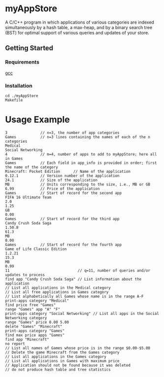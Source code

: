 # myAppStore

A C/C++ program in which applications of various categories are indexed simultaneously by a hash table, a max-heap, and by a binary search tree (BST) for optimal support of various queries and updates of your store.

## Getting Started

### Requirements

 [gcc](https://gcc.gnu.org/)
 
### Installation

```
cd ./myAppStore
Makefile
```
 
# Usage Example

```
3               // n=3, the number of app categories
Games           // n=3 lines containing the names of each of the n categories
Medical
Social Networking
4               // m=4, number of apps to add to myAppStore; here all in Games
Games           // Each field in app_info is provided in order; first the name of the category
Minecraft: Pocket Edition      // Name of the application
0.12.1          // Version number of the application
24.1            // Size of the application
MB              // Units corresponding to the size, i.e., MB or GB
6.99            // Price of the application
Games           // Start of record for the second app
FIFA 16 Ultimate Team
2.0
1.25
GB
0.00
Games           // Start of record for the third app
Candy Crush Soda Saga
1.50.8
61.3
MB
0.00
Games           // Start of record for the fourth app
Game of Life Classic Edition
1.2.21
15.3
MB
0.99
11                               // q=11, number of queries and/or updates to process
find app "Candy Crush Soda Saga" // List information about the application
// List all applications in the Medical category
// List all free applications in Games category
// List alphabetically all Games whose name is in the range A-F
print-apps category "Medical"
find price free "Games"
range "Games" app "A" "F"
print-apps category "Social Networking" // List all apps in the Social Networking category
range "Games" price 0.00 5.00
delete "Games" "Minecraft"
print-apps category "Games"
find max price apps "Games"
find app "Minecraft"
no report
// List all names of Games whose price is in the range $0.00-$5.00
// Delete the game Minecraft from the Games category
// List all applications in the Games category
// List all applications in Games with maximum price
// Application should not be found because it was deleted
// do not produce hash table and tree statistics

```



